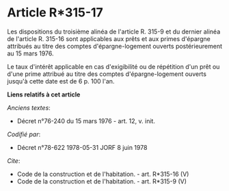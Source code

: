 # Article R*315-17

Les dispositions du troisième alinéa de l'article R. 315-9 et du dernier alinéa de l'article R. 315-16 sont applicables aux
prêts et aux primes d'épargne attribués au titre des comptes d'épargne-logement ouverts postérieurement au 15 mars 1976. 

Le taux d'intérêt applicable en cas d'exigibilité ou de répétition d'un prêt ou d'une prime attribué au titre des comptes
d'épargne-logement ouverts jusqu'à cette date est de 6 p. 100 l'an.

**Liens relatifs à cet article**

_Anciens textes_:

  - Décret n°76-240 du 15 mars 1976 - art. 12, v. init.

_Codifié par_:

  - Décret n°78-622 1978-05-31 JORF 8 juin 1978

_Cite_:

  - Code de la construction et de l'habitation. - art. R*315-16 (V)
  - Code de la construction et de l'habitation. - art. R*315-9 (V)
